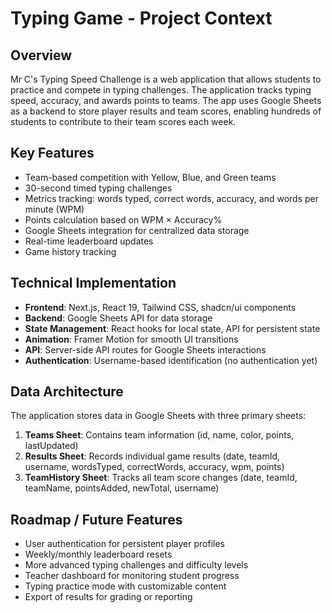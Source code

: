 # Typing Game - Project Context

## Overview
Mr C's Typing Speed Challenge is a web application that allows students to practice and compete in typing challenges. The application tracks typing speed, accuracy, and awards points to teams. The app uses Google Sheets as a backend to store player results and team scores, enabling hundreds of students to contribute to their team scores each week.

## Key Features
- Team-based competition with Yellow, Blue, and Green teams
- 30-second timed typing challenges
- Metrics tracking: words typed, correct words, accuracy, and words per minute (WPM)
- Points calculation based on WPM × Accuracy%
- Google Sheets integration for centralized data storage
- Real-time leaderboard updates
- Game history tracking

## Technical Implementation
- **Frontend**: Next.js, React 19, Tailwind CSS, shadcn/ui components
- **Backend**: Google Sheets API for data storage
- **State Management**: React hooks for local state, API for persistent state
- **Animation**: Framer Motion for smooth UI transitions
- **API**: Server-side API routes for Google Sheets interactions
- **Authentication**: Username-based identification (no authentication yet)

## Data Architecture
The application stores data in Google Sheets with three primary sheets:
1. **Teams Sheet**: Contains team information (id, name, color, points, lastUpdated)
2. **Results Sheet**: Records individual game results (date, teamId, username, wordsTyped, correctWords, accuracy, wpm, points)
3. **TeamHistory Sheet**: Tracks all team score changes (date, teamId, teamName, pointsAdded, newTotal, username)

## Roadmap / Future Features
- User authentication for persistent player profiles
- Weekly/monthly leaderboard resets
- More advanced typing challenges and difficulty levels
- Teacher dashboard for monitoring student progress
- Typing practice mode with customizable content
- Export of results for grading or reporting
